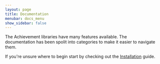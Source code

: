 ```yaml
---
layout: page
title: Documentation
menubar: docs_menu
show_sidebar: false
---
```


The Achievement libraries have many features available. The documentation has been spolit into categories to make it easier to navigate them.

If you're unsure where to begin start by checking out the [Installation](/kopruluAchievements/docs/setup/installation/) guide.